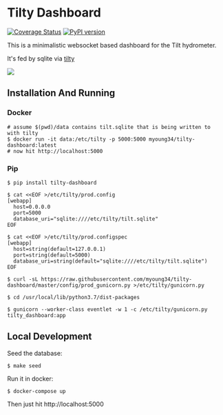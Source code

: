 Tilty Dashboard
===============

[![Coverage Status](https://coveralls.io/repos/github/myoung34/tilty-dashboard/badge.svg)](https://coveralls.io/github/myoung34/tilty-dashboard)
[![PyPI version](https://img.shields.io/pypi/v/tilty-dashboard.svg)](https://pypi.python.org/pypi/Tilty/)

This is a minimalistic websocket based dashboard for the Tilt hydrometer.

It's fed by sqlite via [tilty](https://github.com/myoung34/tilty)

![](images/dash.gif)

## Installation And Running ##

### Docker ###

```
# assume $(pwd)/data contains tilt.sqlite that is being written to with tilty
$ docker run -it data:/etc/tilty -p 5000:5000 myoung34/tilty-dashboard:latest
# now hit http://localhost:5000
```

### Pip ###

```
$ pip install tilty-dashboard

$ cat <<EOF >/etc/tilty/prod.config
[webapp]
  host=0.0.0.0
  port=5000
  database_uri="sqlite:////etc/tilty/tilt.sqlite"
EOF

$ cat <<EOF >/etc/tilty/prod.configspec
[webapp]
  host=string(default=127.0.0.1)
  port=string(default=5000)
  database_uri=string(default="sqlite:////etc/tilty/tilt.sqlite")
EOF

$ curl -sL https://raw.githubusercontent.com/myoung34/tilty-dashboard/master/config/prod_gunicorn.py >/etc/tilty/gunicorn.py

$ cd /usr/local/lib/python3.7/dist-packages

$ gunicorn --worker-class eventlet -w 1 -c /etc/tilty/gunicorn.py tilty_dashboard:app
```

## Local Development ##

Seed the database:

```
$ make seed
```

Run it in docker:

```
$ docker-compose up
```

Then just hit http://localhost:5000
